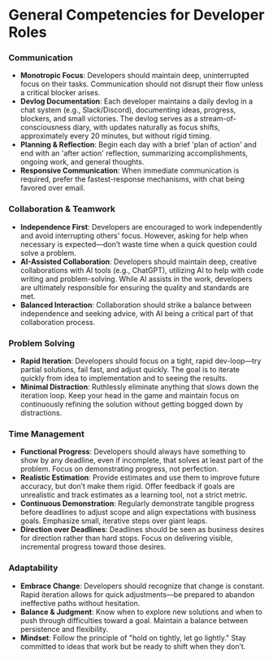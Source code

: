 # General Competencies for Developer Roles

### Communication
- **Monotropic Focus**: Developers should maintain deep, uninterrupted focus on their tasks. Communication should not disrupt their flow unless a critical blocker arises.
- **Devlog Documentation**: Each developer maintains a daily devlog in a chat system (e.g., Slack/Discord), documenting ideas, progress, blockers, and small victories. The devlog serves as a stream-of-consciousness diary, with updates naturally as focus shifts, approximately every 20 minutes, but without rigid timing.
- **Planning & Reflection**: Begin each day with a brief 'plan of action' and end with an 'after action' reflection, summarizing accomplishments, ongoing work, and general thoughts.
- **Responsive Communication**: When immediate communication is required, prefer the fastest-response mechanisms, with chat being favored over email.

### Collaboration & Teamwork
- **Independence First**: Developers are encouraged to work independently and avoid interrupting others' focus. However, asking for help when necessary is expected—don’t waste time when a quick question could solve a problem.
- **AI-Assisted Collaboration**: Developers should maintain deep, creative collaborations with AI tools (e.g., ChatGPT), utilizing AI to help with code writing and problem-solving. While AI assists in the work, developers are ultimately responsible for ensuring the quality and standards are met.
- **Balanced Interaction**: Collaboration should strike a balance between independence and seeking advice, with AI being a critical part of that collaboration process.

### Problem Solving
- **Rapid Iteration**: Developers should focus on a tight, rapid dev-loop—try partial solutions, fail fast, and adjust quickly. The goal is to iterate quickly from idea to implementation and to seeing the results.
- **Minimal Distraction**: Ruthlessly eliminate anything that slows down the iteration loop. Keep your head in the game and maintain focus on continuously refining the solution without getting bogged down by distractions.

### Time Management
- **Functional Progress**: Developers should always have something to show by any deadline, even if incomplete, that solves at least part of the problem. Focus on demonstrating progress, not perfection.
- **Realistic Estimation**: Provide estimates and use them to improve future accuracy, but don’t make them rigid. Offer feedback if goals are unrealistic and track estimates as a learning tool, not a strict metric.
- **Continuous Demonstration**: Regularly demonstrate tangible progress before deadlines to adjust scope and align expectations with business goals. Emphasize small, iterative steps over giant leaps.
- **Direction over Deadlines**: Deadlines should be seen as business desires for direction rather than hard stops. Focus on delivering visible, incremental progress toward those desires.

### Adaptability
- **Embrace Change**: Developers should recognize that change is constant. Rapid iteration allows for quick adjustments—be prepared to abandon ineffective paths without hesitation.
- **Balance & Judgment**: Know when to explore new solutions and when to push through difficulties toward a goal. Maintain a balance between persistence and flexibility.
- **Mindset**: Follow the principle of "hold on tightly, let go lightly." Stay committed to ideas that work but be ready to shift when they don’t.
